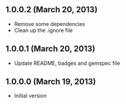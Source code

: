 ## 1.0.0.2 (March 20, 2013)

  - Remove some dependencies
  - Clean up the .ignore file

## 1.0.0.1 (March 20, 2013)

  - Update README, badges and gemspec file

## 1.0.0.0 (March 19, 2013)

  - Initial version
